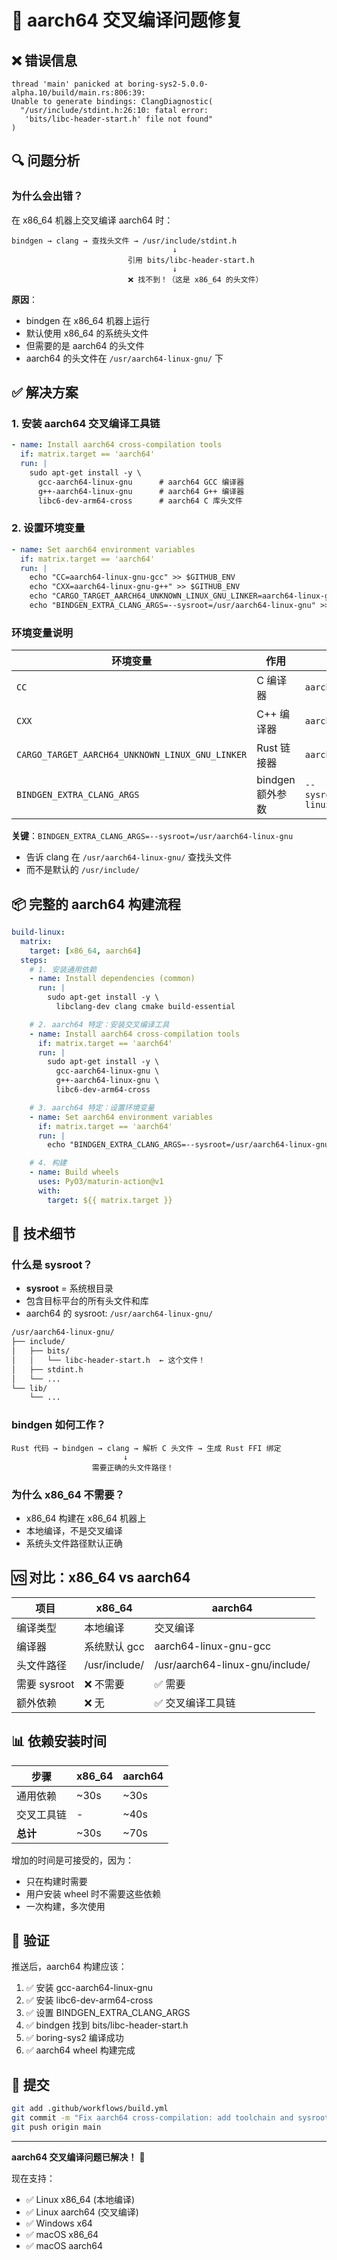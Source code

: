# 🔧 aarch64 交叉编译问题修复

## ❌ 错误信息

```
thread 'main' panicked at boring-sys2-5.0.0-alpha.10/build/main.rs:806:39:
Unable to generate bindings: ClangDiagnostic(
  "/usr/include/stdint.h:26:10: fatal error:
   'bits/libc-header-start.h' file not found"
)
```

## 🔍 问题分析

### 为什么会出错？

在 x86_64 机器上交叉编译 aarch64 时：

```
bindgen → clang → 查找头文件 → /usr/include/stdint.h
                                    ↓
                          引用 bits/libc-header-start.h
                                    ↓
                          ❌ 找不到！（这是 x86_64 的头文件）
```

**原因**：
- bindgen 在 x86_64 机器上运行
- 默认使用 x86_64 的系统头文件
- 但需要的是 aarch64 的头文件
- aarch64 的头文件在 `/usr/aarch64-linux-gnu/` 下

## ✅ 解决方案

### 1. 安装 aarch64 交叉编译工具链

```yaml
- name: Install aarch64 cross-compilation tools
  if: matrix.target == 'aarch64'
  run: |
    sudo apt-get install -y \
      gcc-aarch64-linux-gnu      # aarch64 GCC 编译器
      g++-aarch64-linux-gnu      # aarch64 G++ 编译器
      libc6-dev-arm64-cross      # aarch64 C 库头文件
```

### 2. 设置环境变量

```yaml
- name: Set aarch64 environment variables
  if: matrix.target == 'aarch64'
  run: |
    echo "CC=aarch64-linux-gnu-gcc" >> $GITHUB_ENV
    echo "CXX=aarch64-linux-gnu-g++" >> $GITHUB_ENV
    echo "CARGO_TARGET_AARCH64_UNKNOWN_LINUX_GNU_LINKER=aarch64-linux-gnu-gcc" >> $GITHUB_ENV
    echo "BINDGEN_EXTRA_CLANG_ARGS=--sysroot=/usr/aarch64-linux-gnu" >> $GITHUB_ENV
```

### 环境变量说明

| 环境变量 | 作用 | 值 |
|---------|------|-----|
| `CC` | C 编译器 | `aarch64-linux-gnu-gcc` |
| `CXX` | C++ 编译器 | `aarch64-linux-gnu-g++` |
| `CARGO_TARGET_AARCH64_UNKNOWN_LINUX_GNU_LINKER` | Rust 链接器 | `aarch64-linux-gnu-gcc` |
| `BINDGEN_EXTRA_CLANG_ARGS` | bindgen 额外参数 | `--sysroot=/usr/aarch64-linux-gnu` |

**关键**：`BINDGEN_EXTRA_CLANG_ARGS=--sysroot=/usr/aarch64-linux-gnu`
- 告诉 clang 在 `/usr/aarch64-linux-gnu/` 查找头文件
- 而不是默认的 `/usr/include/`

## 📦 完整的 aarch64 构建流程

```yaml
build-linux:
  matrix:
    target: [x86_64, aarch64]
  steps:
    # 1. 安装通用依赖
    - name: Install dependencies (common)
      run: |
        sudo apt-get install -y \
          libclang-dev clang cmake build-essential

    # 2. aarch64 特定：安装交叉编译工具
    - name: Install aarch64 cross-compilation tools
      if: matrix.target == 'aarch64'
      run: |
        sudo apt-get install -y \
          gcc-aarch64-linux-gnu \
          g++-aarch64-linux-gnu \
          libc6-dev-arm64-cross

    # 3. aarch64 特定：设置环境变量
    - name: Set aarch64 environment variables
      if: matrix.target == 'aarch64'
      run: |
        echo "BINDGEN_EXTRA_CLANG_ARGS=--sysroot=/usr/aarch64-linux-gnu" >> $GITHUB_ENV

    # 4. 构建
    - name: Build wheels
      uses: PyO3/maturin-action@v1
      with:
        target: ${{ matrix.target }}
```

## 🔬 技术细节

### 什么是 sysroot？

- **sysroot** = 系统根目录
- 包含目标平台的所有头文件和库
- aarch64 的 sysroot: `/usr/aarch64-linux-gnu/`

```bash
/usr/aarch64-linux-gnu/
├── include/
│   ├── bits/
│   │   └── libc-header-start.h  ← 这个文件！
│   ├── stdint.h
│   └── ...
└── lib/
    └── ...
```

### bindgen 如何工作？

```
Rust 代码 → bindgen → clang → 解析 C 头文件 → 生成 Rust FFI 绑定
                         ↓
                  需要正确的头文件路径！
```

### 为什么 x86_64 不需要？

- x86_64 构建在 x86_64 机器上
- 本地编译，不是交叉编译
- 系统头文件路径默认正确

## 🆚 对比：x86_64 vs aarch64

| 项目 | x86_64 | aarch64 |
|------|--------|---------|
| 编译类型 | 本地编译 | 交叉编译 |
| 编译器 | 系统默认 gcc | aarch64-linux-gnu-gcc |
| 头文件路径 | /usr/include/ | /usr/aarch64-linux-gnu/include/ |
| 需要 sysroot | ❌ 不需要 | ✅ 需要 |
| 额外依赖 | ❌ 无 | ✅ 交叉编译工具链 |

## 📊 依赖安装时间

| 步骤 | x86_64 | aarch64 |
|------|--------|---------|
| 通用依赖 | ~30s | ~30s |
| 交叉工具链 | - | ~40s |
| **总计** | ~30s | ~70s |

增加的时间是可接受的，因为：
- 只在构建时需要
- 用户安装 wheel 时不需要这些依赖
- 一次构建，多次使用

## 🎯 验证

推送后，aarch64 构建应该：

1. ✅ 安装 gcc-aarch64-linux-gnu
2. ✅ 安装 libc6-dev-arm64-cross
3. ✅ 设置 BINDGEN_EXTRA_CLANG_ARGS
4. ✅ bindgen 找到 bits/libc-header-start.h
5. ✅ boring-sys2 编译成功
6. ✅ aarch64 wheel 构建完成

## 📝 提交

```bash
git add .github/workflows/build.yml
git commit -m "Fix aarch64 cross-compilation: add toolchain and sysroot config"
git push origin main
```

---

**aarch64 交叉编译问题已解决！** 🎉

现在支持：
- ✅ Linux x86_64 (本地编译)
- ✅ Linux aarch64 (交叉编译)
- ✅ Windows x64
- ✅ macOS x86_64
- ✅ macOS aarch64
